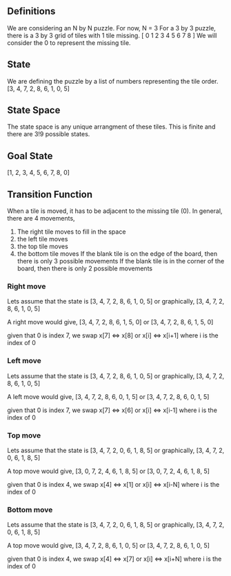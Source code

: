 ## **Definitions**
We are considering an N by N puzzle. For now, N = 3
For a 3 by 3 puzzle, there is a 3 by 3 grid of tiles with 1 tile missing.
    [ 0 1 2
      3 4 5
      6 7 8 ]
We will consider the 0 to represent the missing tile.

## State 
We are defining the puzzle by a list of numbers representing the tile order. [3, 4, 7, 2, 8, 6, 1, 0, 5]

## State Space
The state space is any unique arrangment of these tiles. This is finite and there are 3!9 possible states.

## Goal State
[1, 2, 3, 4, 5, 6, 7, 8, 0]

## Transition Function
When a tile is moved, it has to be adjacent to the missing tile (0).
In general, there are 4 movements,
1. The right tile moves to fill in the space
2. the left tile moves
3. the top tile moves
4. the bottom tile moves
If the blank tile is on the edge of the board, then there is only 3 possible movements
If the blank tile is in the corner of the board, then there is only 2 possible movements

### Right move
Lets assume that the state is 
[3, 4, 7, 2, 8, 6, 1, 0, 5] or graphically,
[3, 4, 7,
 2, 8, 6,
 1, 0, 5]

 A right move would give,
 [3, 4, 7,
 2, 8, 6,
 1, 5, 0] or
 [3, 4, 7, 2, 8, 6, 1, 5, 0]

given that 0 is index 7, we swap x[7] <=> x[8] or 
x[i] <=> x[i+1] where i is the index of 0

### Left move
Lets assume that the state is 
[3, 4, 7, 2, 8, 6, 1, 0, 5] or graphically,
[3, 4, 7,
 2, 8, 6,
 1, 0, 5]

 A left move would give,
 [3, 4, 7,
  2, 8, 6,
  0, 1, 5] or
 [3, 4, 7, 2, 8, 6, 0, 1, 5]

given that 0 is index 7, we swap x[7] <=> x[6] or 
x[i] <=> x[i-1] where i is the index of 0

### Top move
Lets assume that the state is 
[3, 4, 7, 2, 0, 6, 1, 8, 5] or graphically,
[3, 4, 7,
 2, 0, 6,
 1, 8, 5]

 A top move would give,
 [3, 0, 7,
  2, 4, 6,
  1, 8, 5] or
 [3, 0, 7, 2, 4, 6, 1, 8, 5]

given that 0 is index 4, we swap x[4] <=> x[1] or 
x[i] <=> x[i-N] where i is the index of 0

### Bottom move
Lets assume that the state is 
[3, 4, 7, 2, 0, 6, 1, 8, 5] or graphically,
[3, 4, 7,
 2, 0, 6,
 1, 8, 5]

 A top move would give,
 [3, 4, 7,
  2, 8, 6,
  1, 0, 5] or
 [3, 4, 7, 2, 8, 6, 1, 0, 5]

given that 0 is index 4, we swap x[4] <=> x[7] or 
x[i] <=> x[i+N] where i is the index of 0